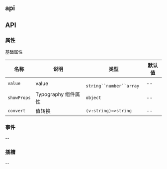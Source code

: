 ## api

## API

### 属性

基础属性

| 名称        | 说明                | 类型                     | 默认值 |
| ----------- | ------------------- | ------------------------ | ------ |
| `value`     | value               | ` string``number``array` | --     |
| `showProps` | Typography 组件属性 | `object`                 | --     |
| `convert`   | 值转换              | `(v:string)=>string`     | --     |

### 事件

--

### 插槽

--
